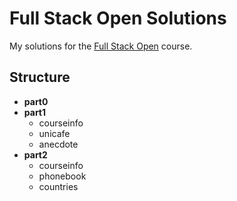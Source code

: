 # Full Stack Open Solutions

My solutions for the [Full Stack Open](https://fullstackopen.com) course.

## Structure
- **part0**
- **part1**
  - courseinfo
  - unicafe
  - anecdote
- **part2**
  - courseinfo
  - phonebook
  - countries